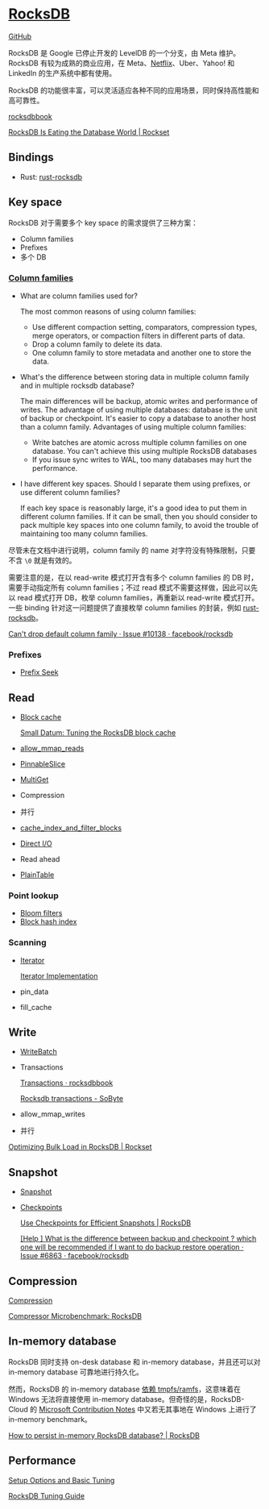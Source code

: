# [RocksDB](http://rocksdb.org/)
[GitHub](https://github.com/facebook/rocksdb)

RocksDB 是 Google 已停止开发的 LevelDB 的一个分支，由 Meta 维护。RocksDB 有较为成熟的商业应用，在 Meta、[Netflix](https://netflixtechblog.com/application-data-caching-using-ssds-5bf25df851ef)、Uber、Yahoo! 和 LinkedIn 的生产系统中都有使用。

RocksDB 的功能很丰富，可以灵活适应各种不同的应用场景，同时保持高性能和高可靠性。

[rocksdbbook](https://zhangyuchi.gitbooks.io/rocksdbbook/content/Home.html)

[RocksDB Is Eating the Database World | Rockset](https://rockset.com/blog/rocksdb-is-eating-the-database-world/)

## Bindings
- Rust: [rust-rocksdb](https://github.com/rust-rocksdb/rust-rocksdb)

## Key space
RocksDB 对于需要多个 key space 的需求提供了三种方案：
- Column families
- Prefixes
- 多个 DB

### [Column families](https://github.com/facebook/rocksdb/wiki/Column-Families)
- What are column families used for?
  
  The most common reasons of using column families:
  - Use different compaction setting, comparators, compression types, merge operators, or compaction filters in different parts of data.
  - Drop a column family to delete its data.
  - One column family to store metadata and another one to store the data.

- What's the difference between storing data in multiple column family and in multiple rocksdb database?

  The main differences will be backup, atomic writes and performance of writes. The advantage of using multiple databases: database is the unit of backup or checkpoint. It's easier to copy a database to another host than a column family. Advantages of using multiple column families:
  - Write batches are atomic across multiple column families on one database. You can't achieve this using multiple RocksDB databases
  - If you issue sync writes to WAL, too many databases may hurt the performance.

- I have different key spaces. Should I separate them using prefixes, or use different column families?

  If each key space is reasonably large, it's a good idea to put them in different column families. If it can be small, then you should consider to pack multiple key spaces into one column family, to avoid the trouble of maintaining too many column families.

尽管未在文档中进行说明，column family 的 name 对字符没有特殊限制，只要不含 `\0` 就是有效的。

需要注意的是，在以 read-write 模式打开含有多个 column families 的 DB 时，需要手动指定所有 column families；不过 read 模式不需要这样做，因此可以先以 read 模式打开 DB，枚举 column families，再重新以 read-write 模式打开。一些 binding 针对这一问题提供了直接枚举 column families 的封装，例如 [rust-rocksdb](https://github.com/rust-rocksdb/rust-rocksdb/issues/608)。

[Can't drop default column family · Issue #10138 · facebook/rocksdb](https://github.com/facebook/rocksdb/issues/10138)

### Prefixes
- [Prefix Seek](https://github.com/facebook/rocksdb/wiki/Prefix-Seek)

## Read
- [Block cache](https://github.com/facebook/rocksdb/wiki/Block-Cache)

  [Small Datum: Tuning the RocksDB block cache](http://smalldatum.blogspot.com/2016/09/tuning-rocksdb-block-cache.html)
- [allow_mmap_reads](https://github.com/facebook/rocksdb/issues/507)
- [PinnableSlice](http://rocksdb.org/blog/2017/08/24/pinnableslice.html)
- [MultiGet](https://github.com/facebook/rocksdb/wiki/MultiGet-Performance)
- Compression
- 并行
- [cache_index_and_filter_blocks](https://groups.google.com/g/rocksdb/c/jMkcGQ0VZsY)
- [Direct I/O](https://github.com/facebook/rocksdb/wiki/Direct-IO)
- Read ahead
- [PlainTable](https://github.com/facebook/rocksdb/wiki/PlainTable-Format)

### Point lookup
- [Bloom filters](https://github.com/facebook/rocksdb/wiki/Setup-Options-and-Basic-Tuning#bloom-filters)
- [Block hash index](https://rocksdb.org/blog/2018/08/23/data-block-hash-index.html)

### Scanning
- [Iterator](https://github.com/facebook/rocksdb/wiki/Iterator)

  [Iterator Implementation](https://github.com/facebook/rocksdb/wiki/Iterator-Implementation)
- pin_data
- fill_cache

## Write
- [WriteBatch](https://github.com/facebook/rocksdb/wiki/Basic-Operations#atomic-updates)
- Transactions

  [Transactions · rocksdbbook](https://zhangyuchi.gitbooks.io/rocksdbbook/content/Transactions.html)

  [Rocksdb transactions - SoByte](https://www.sobyte.net/post/2022-01/rocksdb-tx/)
  
- allow_mmap_writes
- 并行

[Optimizing Bulk Load in RocksDB | Rockset](https://rockset.com/blog/optimizing-bulk-load-in-rocksdb/)

## Snapshot
- [Snapshot](https://github.com/facebook/rocksdb/wiki/Snapshot)
- [Checkpoints](https://github.com/facebook/rocksdb/wiki/Checkpoints)

  [Use Checkpoints for Efficient Snapshots | RocksDB](https://rocksdb.org/blog/2015/11/10/use-checkpoints-for-efficient-snapshots.html)

  [\[Help \] What is the difference between backup and checkpoint ? which one will be recommended if I want to do backup restore operation · Issue #6863 · facebook/rocksdb](https://github.com/facebook/rocksdb/issues/6863)

## Compression
[Compression](https://github.com/facebook/rocksdb/wiki/Compression)

[Compressor Microbenchmark: RocksDB](http://www.lmdb.tech/bench/inmem/compress/RocksDB/)

## In-memory database
RocksDB 同时支持 on-desk database 和 in-memory database，并且还可以对 in-memory database 可靠地进行持久化。

然而，RocksDB 的 in-memory database [依赖 tmpfs/ramfs](https://github.com/facebook/rocksdb/issues/618)，这意味着在 Windows 无法将直接使用 in-memory database。但奇怪的是，RocksDB-Cloud 的 [Microsoft Contribution Notes](https://github.com/rockset/rocksdb-cloud/blob/master/WINDOWS_PORT.md) 中又若无其事地在 Windows 上进行了 in-memory benchmark。

[How to persist in-memory RocksDB database? | RocksDB](http://rocksdb.org/blog/2014/03/27/how-to-persist-in-memory-rocksdb-database.html)

## Performance
[Setup Options and Basic Tuning](https://github.com/facebook/rocksdb/wiki/Setup-Options-and-Basic-Tuning)

[RocksDB Tuning Guide](https://github.com/facebook/rocksdb/wiki/RocksDB-Tuning-Guide)
